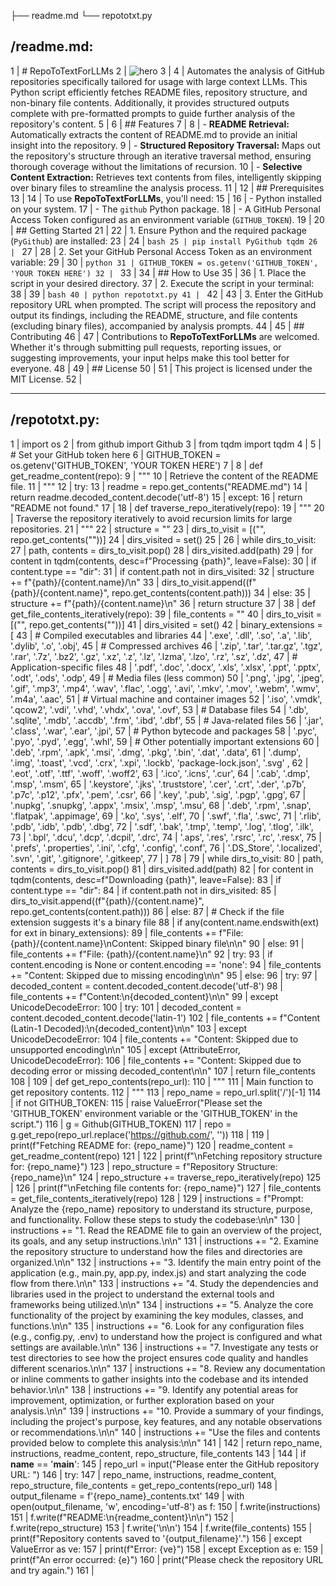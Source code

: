 ├── readme.md
└── repototxt.py


/readme.md:
--------------------------------------------------------------------------------
 1 | # RepoToTextForLLMs
 2 | ![hero](https://cdn.discordapp.com/attachments/1047006708813271100/1216931386032656445/im.jpeg?ex=66022eab&is=65efb9ab&hm=d472a26ec77b50ce5ee094578f888fa8b6c893bc523a5633f6987a850ae3b8d8&)
 3 | 
 4 | Automates the analysis of GitHub repositories specifically tailored for usage with large context LLMs. This Python script efficiently fetches README files, repository structure, and non-binary file contents. Additionally, it provides structured outputs complete with pre-formatted prompts to guide further analysis of the repository's content.
 5 | 
 6 | ## Features
 7 | 
 8 | - **README Retrieval:** Automatically extracts the content of README.md to provide an initial insight into the repository.
 9 | - **Structured Repository Traversal:** Maps out the repository's structure through an iterative traversal method, ensuring thorough coverage without the limitations of recursion.
10 | - **Selective Content Extraction:** Retrieves text contents from files, intelligently skipping over binary files to streamline the analysis process.
11 | 
12 | ## Prerequisites
13 | 
14 | To use **RepoToTextForLLMs**, you'll need:
15 | 
16 | - Python installed on your system.
17 | - The `github` Python package.
18 | - A GitHub Personal Access Token configured as an environment variable (`GITHUB_TOKEN`).
19 | 
20 | ## Getting Started
21 | 
22 | 1. Ensure Python and the required package (`PyGithub`) are installed:
23 | 
24 | ```bash
25 | pip install PyGithub tqdm
26 | ```
27 | 
28 | 2. Set your GitHub Personal Access Token as an environment variable:
29 | 
30 | ```python
31 | GITHUB_TOKEN = os.getenv('GITHUB_TOKEN', 'YOUR TOKEN HERE')
32 | ```
33 | 
34 | ## How to Use
35 | 
36 | 1. Place the script in your desired directory.
37 | 2. Execute the script in your terminal:
38 | 
39 | ```bash
40 | python repototxt.py
41 | ```
42 | 
43 | 3. Enter the GitHub repository URL when prompted. The script will process the repository and output its findings, including the README, structure, and file contents (excluding binary files), accompanied by analysis prompts.
44 | 
45 | ## Contributing
46 | 
47 | Contributions to **RepoToTextForLLMs** are welcomed. Whether it's through submitting pull requests, reporting issues, or suggesting improvements, your input helps make this tool better for everyone.
48 | 
49 | ## License
50 | 
51 | This project is licensed under the MIT License.
52 | 


--------------------------------------------------------------------------------
/repototxt.py:
--------------------------------------------------------------------------------
  1 | import os
  2 | from github import Github
  3 | from tqdm import tqdm
  4 | 
  5 | # Set your GitHub token here
  6 | GITHUB_TOKEN = os.getenv('GITHUB_TOKEN', 'YOUR TOKEN HERE')
  7 | 
  8 | def get_readme_content(repo):
  9 |     """
 10 |     Retrieve the content of the README file.
 11 |     """
 12 |     try:
 13 |         readme = repo.get_contents("README.md")
 14 |         return readme.decoded_content.decode('utf-8')
 15 |     except:
 16 |         return "README not found."
 17 | 
 18 | def traverse_repo_iteratively(repo):
 19 |     """
 20 |     Traverse the repository iteratively to avoid recursion limits for large repositories.
 21 |     """
 22 |     structure = ""
 23 |     dirs_to_visit = [("", repo.get_contents(""))]
 24 |     dirs_visited = set()
 25 | 
 26 |     while dirs_to_visit:
 27 |         path, contents = dirs_to_visit.pop()
 28 |         dirs_visited.add(path)
 29 |         for content in tqdm(contents, desc=f"Processing {path}", leave=False):
 30 |             if content.type == "dir":
 31 |                 if content.path not in dirs_visited:
 32 |                     structure += f"{path}/{content.name}/\n"
 33 |                     dirs_to_visit.append((f"{path}/{content.name}", repo.get_contents(content.path)))
 34 |             else:
 35 |                 structure += f"{path}/{content.name}\n"
 36 |     return structure
 37 | 
 38 | def get_file_contents_iteratively(repo):
 39 |     file_contents = ""
 40 |     dirs_to_visit = [("", repo.get_contents(""))]
 41 |     dirs_visited = set()
 42 |     binary_extensions = [
 43 |         # Compiled executables and libraries
 44 |         '.exe', '.dll', '.so', '.a', '.lib', '.dylib', '.o', '.obj',
 45 |         # Compressed archives
 46 |         '.zip', '.tar', '.tar.gz', '.tgz', '.rar', '.7z', '.bz2', '.gz', '.xz', '.z', '.lz', '.lzma', '.lzo', '.rz', '.sz', '.dz',
 47 |         # Application-specific files
 48 |         '.pdf', '.doc', '.docx', '.xls', '.xlsx', '.ppt', '.pptx', '.odt', '.ods', '.odp',
 49 |         # Media files (less common)
 50 |         '.png', '.jpg', '.jpeg', '.gif', '.mp3', '.mp4', '.wav', '.flac', '.ogg', '.avi', '.mkv', '.mov', '.webm', '.wmv', '.m4a', '.aac',
 51 |         # Virtual machine and container images
 52 |         '.iso', '.vmdk', '.qcow2', '.vdi', '.vhd', '.vhdx', '.ova', '.ovf',
 53 |         # Database files
 54 |         '.db', '.sqlite', '.mdb', '.accdb', '.frm', '.ibd', '.dbf',
 55 |         # Java-related files
 56 |         '.jar', '.class', '.war', '.ear', '.jpi',
 57 |         # Python bytecode and packages
 58 |         '.pyc', '.pyo', '.pyd', '.egg', '.whl',
 59 |         # Other potentially important extensions
 60 |         '.deb', '.rpm', '.apk', '.msi', '.dmg', '.pkg', '.bin', '.dat', '.data',
 61 |         '.dump', '.img', '.toast', '.vcd', '.crx', '.xpi', '.lockb', 'package-lock.json', '.svg' ,
 62 |         '.eot', '.otf', '.ttf', '.woff', '.woff2',
 63 |         '.ico', '.icns', '.cur',
 64 |         '.cab', '.dmp', '.msp', '.msm',
 65 |         '.keystore', '.jks', '.truststore', '.cer', '.crt', '.der', '.p7b', '.p7c', '.p12', '.pfx', '.pem', '.csr',
 66 |         '.key', '.pub', '.sig', '.pgp', '.gpg',
 67 |         '.nupkg', '.snupkg', '.appx', '.msix', '.msp', '.msu',
 68 |         '.deb', '.rpm', '.snap', '.flatpak', '.appimage',
 69 |         '.ko', '.sys', '.elf',
 70 |         '.swf', '.fla', '.swc',
 71 |         '.rlib', '.pdb', '.idb', '.pdb', '.dbg',
 72 |         '.sdf', '.bak', '.tmp', '.temp', '.log', '.tlog', '.ilk',
 73 |         '.bpl', '.dcu', '.dcp', '.dcpil', '.drc',
 74 |         '.aps', '.res', '.rsrc', '.rc', '.resx',
 75 |         '.prefs', '.properties', '.ini', '.cfg', '.config', '.conf',
 76 |         '.DS_Store', '.localized', '.svn', '.git', '.gitignore', '.gitkeep',
 77 |     ]
 78 | 
 79 |     while dirs_to_visit:
 80 |         path, contents = dirs_to_visit.pop()
 81 |         dirs_visited.add(path)
 82 |         for content in tqdm(contents, desc=f"Downloading {path}", leave=False):
 83 |             if content.type == "dir":
 84 |                 if content.path not in dirs_visited:
 85 |                     dirs_to_visit.append((f"{path}/{content.name}", repo.get_contents(content.path)))
 86 |             else:
 87 |                 # Check if the file extension suggests it's a binary file
 88 |                 if any(content.name.endswith(ext) for ext in binary_extensions):
 89 |                     file_contents += f"File: {path}/{content.name}\nContent: Skipped binary file\n\n"
 90 |                 else:
 91 |                     file_contents += f"File: {path}/{content.name}\n"
 92 |                     try:
 93 |                         if content.encoding is None or content.encoding == 'none':
 94 |                             file_contents += "Content: Skipped due to missing encoding\n\n"
 95 |                         else:
 96 |                             try:
 97 |                                 decoded_content = content.decoded_content.decode('utf-8')
 98 |                                 file_contents += f"Content:\n{decoded_content}\n\n"
 99 |                             except UnicodeDecodeError:
100 |                                 try:
101 |                                     decoded_content = content.decoded_content.decode('latin-1')
102 |                                     file_contents += f"Content (Latin-1 Decoded):\n{decoded_content}\n\n"
103 |                                 except UnicodeDecodeError:
104 |                                     file_contents += "Content: Skipped due to unsupported encoding\n\n"
105 |                     except (AttributeError, UnicodeDecodeError):
106 |                         file_contents += "Content: Skipped due to decoding error or missing decoded_content\n\n"
107 |     return file_contents
108 | 
109 | def get_repo_contents(repo_url):
110 |     """
111 |     Main function to get repository contents.
112 |     """
113 |     repo_name = repo_url.split('/')[-1]
114 |     if not GITHUB_TOKEN:
115 |         raise ValueError("Please set the 'GITHUB_TOKEN' environment variable or the 'GITHUB_TOKEN' in the script.")
116 |     g = Github(GITHUB_TOKEN)
117 |     repo = g.get_repo(repo_url.replace('https://github.com/', ''))
118 | 
119 |     print(f"Fetching README for: {repo_name}")
120 |     readme_content = get_readme_content(repo)
121 | 
122 |     print(f"\nFetching repository structure for: {repo_name}")
123 |     repo_structure = f"Repository Structure: {repo_name}\n"
124 |     repo_structure += traverse_repo_iteratively(repo)
125 | 
126 |     print(f"\nFetching file contents for: {repo_name}")
127 |     file_contents = get_file_contents_iteratively(repo)
128 | 
129 |     instructions = f"Prompt: Analyze the {repo_name} repository to understand its structure, purpose, and functionality. Follow these steps to study the codebase:\n\n"
130 |     instructions += "1. Read the README file to gain an overview of the project, its goals, and any setup instructions.\n\n"
131 |     instructions += "2. Examine the repository structure to understand how the files and directories are organized.\n\n"
132 |     instructions += "3. Identify the main entry point of the application (e.g., main.py, app.py, index.js) and start analyzing the code flow from there.\n\n"
133 |     instructions += "4. Study the dependencies and libraries used in the project to understand the external tools and frameworks being utilized.\n\n"
134 |     instructions += "5. Analyze the core functionality of the project by examining the key modules, classes, and functions.\n\n"
135 |     instructions += "6. Look for any configuration files (e.g., config.py, .env) to understand how the project is configured and what settings are available.\n\n"
136 |     instructions += "7. Investigate any tests or test directories to see how the project ensures code quality and handles different scenarios.\n\n"
137 |     instructions += "8. Review any documentation or inline comments to gather insights into the codebase and its intended behavior.\n\n"
138 |     instructions += "9. Identify any potential areas for improvement, optimization, or further exploration based on your analysis.\n\n"
139 |     instructions += "10. Provide a summary of your findings, including the project's purpose, key features, and any notable observations or recommendations.\n\n"
140 |     instructions += "Use the files and contents provided below to complete this analysis:\n\n"
141 | 
142 |     return repo_name, instructions, readme_content, repo_structure, file_contents
143 | 
144 | if __name__ == '__main__':
145 |     repo_url = input("Please enter the GitHub repository URL: ")
146 |     try:
147 |         repo_name, instructions, readme_content, repo_structure, file_contents = get_repo_contents(repo_url)
148 |         output_filename = f'{repo_name}_contents.txt'
149 |         with open(output_filename, 'w', encoding='utf-8') as f:
150 |             f.write(instructions)
151 |             f.write(f"README:\n{readme_content}\n\n")
152 |             f.write(repo_structure)
153 |             f.write('\n\n')
154 |             f.write(file_contents)
155 |         print(f"Repository contents saved to '{output_filename}'.")
156 |     except ValueError as ve:
157 |         print(f"Error: {ve}")
158 |     except Exception as e:
159 |         print(f"An error occurred: {e}")
160 |         print("Please check the repository URL and try again.")
161 |